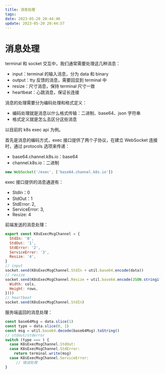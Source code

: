 ```yaml
---
title: 消息处理
tags: 
date: 2023-05-20 20:44:40
update: 2023-05-20 20:44:57
---
```


# 消息处理

terminal 和 socket 交互中，我们通常需要处理这几种消息：

- input：terminal 的输入消息，分为 data 和 binary
- output：tty 反馈的消息，需要回显到 terminal 中
- resize：尺寸消息，保持 terminal 尺寸一致
- heartbeat：心跳消息，保证长连接

消息的处理需要分为编码处理和格式定义：
- 编码处理就是消息以什么格式传输：二进制、base64、json 字符串
- 格式定义就是怎么去区分这些消息

以目前的 k8s exec api 为例。

首先是消息的编码方式，exec 接口提供了两个子协议，在建立 WebSocket 连接时，通过 protocols 选项来传递：
- base64.channel.k8s.io：base64
- channel.k8s.io：二进制


```javascript
new WebSocket('/exec', ['base64.channel.k8s.io'])
```

exec 接口提供的消息通道有：
- StdIn：0
- StdOut：1
- StdError: 2,  
- ServiceError: 3, 
- Resize: 4

前端发送的消息处理：

```javascript
export const K8sExecMsgChannel = {  
  StdIn: '0',  
  StdOut: '1',  
  StdError: '2',  
  ServiceError: '3',  
  Resize: '4',  
}
// input
socket.send(K8sExecMsgChannel.StdIn + util.base64.encode(data))
// resize
socket.send(K8sExecMsgChannel.Resize + util.base64.encode(JSON.stringify({  
  Width: cols,  
  Height: rows,  
})))
// heartbeat
socket.send(K8sExecMsgChannel.StdIn)
```


服务端返回的消息处理：

```javascript
const base64Msg = data.slice(1)  
const type = data.slice(0, 1)  
const msg = util.base64.decode(base64Msg).toString()
// stdout/stderror
switch (type === ) {
  case K8sExecMsgChannel.StdOut:  
  case K8sExecMsgChannel.StdError:  
    return terminal.write(msg)
  case K8sExecMsgChannel.ServiceError:  
     // 错误处理
}
```

